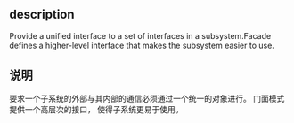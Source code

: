## description
Provide a unified interface to a set of interfaces in a subsystem.Facade defines a higher-level interface that makes the subsystem easier to use.

## 说明
要求一个子系统的外部与其内部的通信必须通过一个统一的对象进行。 门面模式提供一个高层次的接口， 使得子系统更易于使用。 
